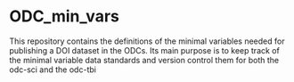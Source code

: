 # ODC_min_vars
This repository contains the definitions of the minimal variables needed for publishing a DOI dataset in the ODCs. Its main purpose is to keep track of the minimal variable data standards and version control them for both the odc-sci and the odc-tbi
